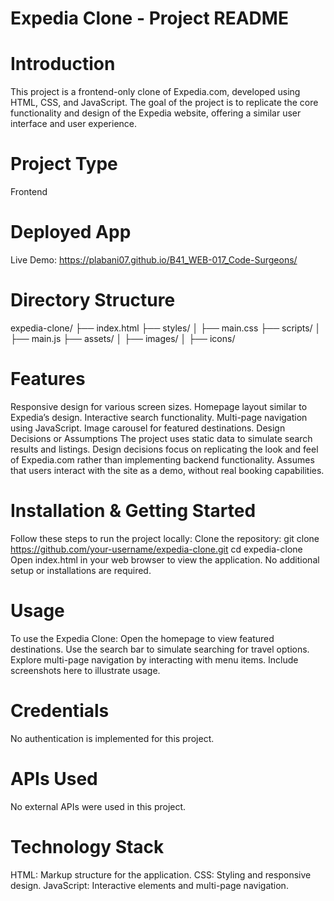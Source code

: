 # Expedia Clone - Project README

# Introduction

This project is a frontend-only clone of Expedia.com, developed using HTML, CSS, and JavaScript. The goal of the project is to replicate the core functionality and design of the Expedia website, offering a similar user interface and user experience.

# Project Type

Frontend

# Deployed App

Live Demo: https://plabani07.github.io/B41_WEB-017_Code-Surgeons/

# Directory Structure

expedia-clone/
├── index.html
├── styles/
│   ├── main.css
├── scripts/
│   ├── main.js
├── assets/
│   ├── images/
│   ├── icons/

# Features

Responsive design for various screen sizes.
Homepage layout similar to Expedia’s design.
Interactive search functionality.
Multi-page navigation using JavaScript.
Image carousel for featured destinations.
Design Decisions or Assumptions
The project uses static data to simulate search results and listings.
Design decisions focus on replicating the look and feel of Expedia.com rather than implementing backend functionality.
Assumes that users interact with the site as a demo, without real booking capabilities.

# Installation & Getting Started
Follow these steps to run the project locally:
Clone the repository:
git clone https://github.com/your-username/expedia-clone.git
cd expedia-clone
Open index.html in your web browser to view the application.
No additional setup or installations are required.

# Usage
To use the Expedia Clone:
Open the homepage to view featured destinations.
Use the search bar to simulate searching for travel options.
Explore multi-page navigation by interacting with menu items.
Include screenshots here to illustrate usage.

# Credentials
No authentication is implemented for this project.

# APIs Used
No external APIs were used in this project.

# Technology Stack
HTML: Markup structure for the application.
CSS: Styling and responsive design.
JavaScript: Interactive elements and multi-page navigation.

